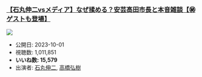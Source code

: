 ### [【石丸伸二vsメディア】なぜ揉める？安芸高田市長と本音雑談【㊙︎ゲストも登場】](https://www.youtube.com/watch?v=3rx30yJXsLs)
[![](https://img.youtube.com/vi/3rx30yJXsLs/sddefault.jpg)](https://www.youtube.com/watch?v=3rx30yJXsLs)
-   公開日: 2023-10-01
-   視聴数: 1,011,851
-   **いいね数: 15,579**
-   出演者: [石丸伸二](/rehacq_fan/people/石丸伸二 "wikilink"), [高橋弘樹](/rehacq_fan/people/高橋弘樹 "wikilink")
